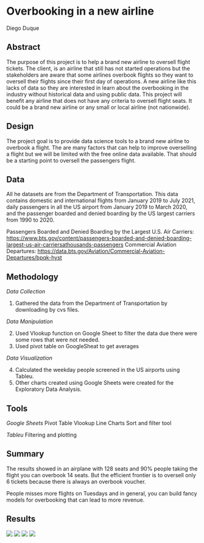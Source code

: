# Overbooking in a new airline 

Diego Duque

## Abstract

The purpose of this project is to help a brand new airline to oversell flight tickets. The client, is an airline that still has not started operations but the stakeholders are aware that some airlines overbook flights so they want to oversell their flights since their first day of operations. A new airline like this lacks of data so they are interested in learn about the overbooking in the industry without historical data and using public data. This project will benefit any airline that does not have any criteria to oversell flight seats. It could be a brand new airline or any small or local airline (not nationwide).

## Design
The project goal is to provide data science tools to a brand new airline to overbook a flight. The are many factors that can help to improve overselling a flight but we will be limited with the free online data available. That should be a starting point to oversell the passengers flight.

## Data
All he datasets are from the Department of Transportation. This data contains domestic and international flights from January 2019 to July 2021, daily passengers in all the US airport from January 2019 to March 2020, and the passenger boarded and denied boarding by the US largest carriers from 1990 to 2020.

Passengers Boarded and Denied Boarding by the Largest U.S. Air Carriers: https://www.bts.gov/content/passengers-boarded-and-denied-boarding-largest-us-air-carriersathousands-passengers
Commercial Aviation Departures: https://data.bts.gov/Aviation/Commercial-Aviation-Departures/bpqk-hyst

## Methodology

*Data Collection*

1. Gathered the data from the Department of Transportation by downloading by cvs files.

*Data Manipulation*

2. Used Vlookup function on Google Sheet to filter the data due there were some rows that were not needed.
3. Used pivot table on GoogleSheat to get averages

*Data Visualization*

4. Calculated the weekday people screened in the US airports using Tableu.
5. Other charts created using Google Sheets were created for the Exploratory Data Analysis.


## Tools
*Google Sheets*
Pivot Table
Vlookup
Line Charts
Sort and filter tool

*Tableu*
Filtering and plotting

## Summary
The results showed in an airplane with 128 seats and 90% people taking the flight you can overbook 14 seats. But the efficient frontier is to oversell only 6 tickets because there is always an overbook voucher.

People misses more flights on Tuesdays and in general, you can build fancy models for overbooking that can lead to more revenue.

## Results
<img src=https://github.com/dieguque/Project3/blob/3db4bf7ffcd1f4e0cf947ec3cd209bf2636a498f/charts/People%20Screened%20in%20Airports%202020-2021.png>

<img src=https://github.com/dieguque/Project3/blob/3db4bf7ffcd1f4e0cf947ec3cd209bf2636a498f/charts/Bumped%20People_%20Flights%201990-2020.png>

<img src=https://github.com/dieguque/Project3/blob/3db4bf7ffcd1f4e0cf947ec3cd209bf2636a498f/charts/Daily%20Domestic%20Flights.png>

<img src=https://github.com/dieguque/Project3/blob/3db4bf7ffcd1f4e0cf947ec3cd209bf2636a498f/charts/Percent%20of%20People%20Denied%20Boarding%201990-2020.png>
